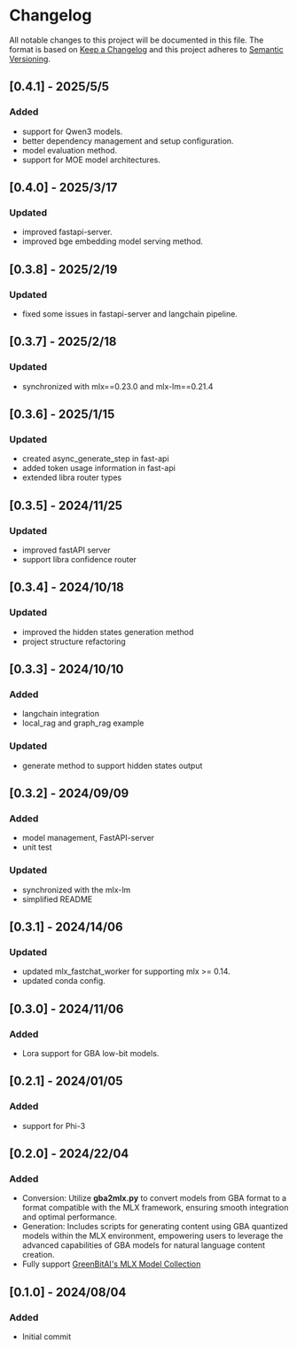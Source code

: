 # Changelog

All notable changes to this project will be documented in this file.
The format is based on [Keep a Changelog](http://keepachangelog.com/)
and this project adheres to [Semantic Versioning](http://semver.org/).


## [0.4.1] - 2025/5/5

### Added

- support for Qwen3 models.
- better dependency management and setup configuration.
- model evaluation method.
- support for MOE model architectures.

## [0.4.0] - 2025/3/17

### Updated

- improved fastapi-server.
- improved bge embedding model serving method.

## [0.3.8] - 2025/2/19

### Updated

- fixed some issues in fastapi-server and langchain pipeline.

## [0.3.7] - 2025/2/18

### Updated

- synchronized with mlx==0.23.0 and mlx-lm==0.21.4

## [0.3.6] - 2025/1/15

### Updated

- created async_generate_step in fast-api
- added token usage information in fast-api
- extended libra router types

## [0.3.5] - 2024/11/25

### Updated

- improved fastAPI server
- support libra confidence router

## [0.3.4] - 2024/10/18

### Updated

- improved the hidden states generation method
- project structure refactoring

## [0.3.3] - 2024/10/10

### Added

- langchain integration
- local_rag and graph_rag example

### Updated

- generate method to support hidden states output

## [0.3.2] - 2024/09/09

### Added

- model management, FastAPI-server
- unit test

### Updated

- synchronized with the mlx-lm
- simplified README

## [0.3.1] - 2024/14/06

### Updated

- updated mlx_fastchat_worker for supporting mlx >= 0.14.
- updated conda config.

## [0.3.0] - 2024/11/06

### Added

- Lora support for GBA low-bit models.

## [0.2.1] - 2024/01/05

### Added

- support for Phi-3

## [0.2.0] - 2024/22/04

### Added

- Conversion: Utilize **gba2mlx.py** to convert models from GBA format to a format compatible with the MLX framework, ensuring smooth integration and optimal performance.
- Generation: Includes scripts for generating content using GBA quantized models within the MLX environment, empowering users to leverage the advanced capabilities of GBA models for natural language content creation.
- Fully support [GreenBitAI's MLX Model Collection](https://huggingface.co/collections/GreenBitAI/greenbitai-mlx-llm-6614eb6ceb8da657c2b4ed58)

## [0.1.0] - 2024/08/04

### Added

- Initial commit